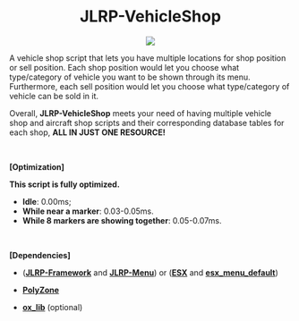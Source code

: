 <div align="center">
   <h1 align="center"><b>JLRP-VehicleShop</b></h1>
   <img src="https://dunb17ur4ymx4.cloudfront.net/packages/images/e1070e80385bdc806fd05c5e7c36400ccccb8670.jpeg"></img>
</div>
<p>A vehicle shop script that lets you have multiple locations for shop position or sell position. Each shop position would let you choose what type/category of vehicle you want to be shown through its menu. Furthermore, each sell position would let you choose what type/category of vehicle can be sold in it.&nbsp;</p>



<p>Overall, <strong>JLRP-VehicleShop</strong> meets your need of having multiple vehicle shop and aircraft shop scripts and their corresponding database tables for each shop, <strong>ALL IN JUST ONE RESOURCE!</strong></p>

<br>

<p><strong>[Optimization]</strong></p>
<p><strong>This script is fully optimized.</strong></p>
<ul>
   <li><strong>Idle</strong>: 0.00ms;</li>
   <li><strong>While near a marker</strong>: 0.03-0.05ms.</li>
   <li><strong>While 8 markers are showing together</strong>: 0.05-0.07ms.</li>
</ul>
<p>
   <br>
</p>
<p><strong>[Dependencies]</strong></p>
<ul>
   <li>
      <p>(<a href="https://github.com/JolbakLife-RolePlay/JLRP-Framework" rel="noreferrer noopener" target="_blank"><strong>JLRP-Framework</strong></a> and <a href="https://github.com/JolbakLife-RolePlay/JLRP-Framework" rel="noreferrer noopener" target="_blank"><strong>JLRP-Menu</strong></a>) or (<a href="https://github.com/esx-framework/esx-legacy/tree/main/%5Besx%5D/es_extended" rel="noreferrer noopener" target="_blank"><strong>ESX</strong></a> and <a href="https://github.com/esx-framework/esx-legacy/tree/main/%5Besx%5D/esx_menu_default" rel="noreferrer noopener" target="_blank"><strong>esx_menu_default</strong></a>)</p>
   </li>
   <li>
      <p><a href="https://github.com/mkafrin/PolyZone" rel="noreferrer noopener" target="_blank"><strong>PolyZone</strong></a></p>
   </li>
   <li>
      <p><a href="https://github.com/overextended/ox_lib" rel="noreferrer noopener" target="_blank"><strong>ox_lib</strong></a> (optional)</p>
   </li>
</ul>
<p>
   <br>
</p>
